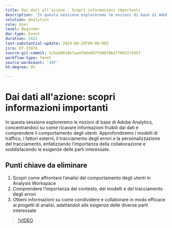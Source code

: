 ```yaml
---
title: Dai dati all’azione - Scopri informazioni importanti
description: 'In questa sessione esploreremo le nozioni di base di Adobe Analytics, concentrandoci su come ricavare informazioni fruibili dai dati e comprendere il comportamento degli utenti. Approfondiremo i modelli di traffico, i fattori esterni, il tracciamento degli errori e la personalizzazione del tracciamento, enfatizzando l’importanza della collaborazione e soddisfacendo le esigenze delle parti interessate. Tre punti di riferimento principali per il pubblico: 1. Scopri come affrontare l’analisi del comportamento degli utenti in Analysis Workspace. 2. Comprendere l’importanza del contesto, dei modelli e del tracciamento degli errori 3. Ottieni informazioni su come condividere e collaborare in modo efficace ai progetti di analisi, adattandoli alle esigenze delle diverse parti interessate.'
solution: Analytics
role: User
level: Beginner
doc-type: Event
duration: 2422
last-substantial-update: 2024-08-29T00:00:00Z
jira: KT-15974
source-git-commit: 5cba50018e7aa4fb0e867fd0070bd7f003215d5f
workflow-type: tm+mt
source-wordcount: '197'
ht-degree: 0%

---
```



# Dai dati all&#39;azione: scopri informazioni importanti

In questa sessione esploreremo le nozioni di base di Adobe Analytics, concentrandoci su come ricavare informazioni fruibili dai dati e comprendere il comportamento degli utenti. Approfondiremo i modelli di traffico, i fattori esterni, il tracciamento degli errori e la personalizzazione del tracciamento, enfatizzando l’importanza della collaborazione e soddisfacendo le esigenze delle parti interessate.

## Punti chiave da eliminare

1. Scopri come affrontare l’analisi del comportamento degli utenti in Analysis Workspace
2. Comprendere l’importanza del contesto, dei modelli e del tracciamento degli errori
3. Ottieni informazioni su come condividere e collaborare in modo efficace ai progetti di analisi, adattandoli alle esigenze delle diverse parti interessate

>[!VIDEO](https://video.tv.adobe.com/v/3432746/?learn=on)
